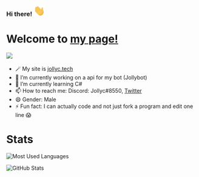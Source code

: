 ### Hi there! <img src="https://raw.githubusercontent.com/ABSphreak/ABSphreak/master/gifs/Hi.gif" width="30px">
# Welcome to [my page!](https://github.com/Jollycistaken)
![](https://komarev.com/ghpvc/?username=Jollycistaken)
- 🪄 My site is [jollyc.tech](https://jollyc.tech)
- 🔭 I’m currently working on a api for my bot (Jollybot)
- 🌱 I’m currently learning C#
- 📫 How to reach me: Discord: Jollyc#8550, [Twitter](https://twitter.com/Jollycistaken)
- 😄 Gender: Male
- ⚡ Fun fact: I can actually code and not just fork a program and edit one line 😱

# Stats
![Most Used Languages](https://github-readme-stats.vercel.app/api/top-langs/?username=Jollycistaken&theme=tokyonight&layout=compact)

![GitHub Stats](https://github-readme-stats.vercel.app/api?username=Jollycistaken&count_private=false&show_icons=true&theme=tokyonight)
